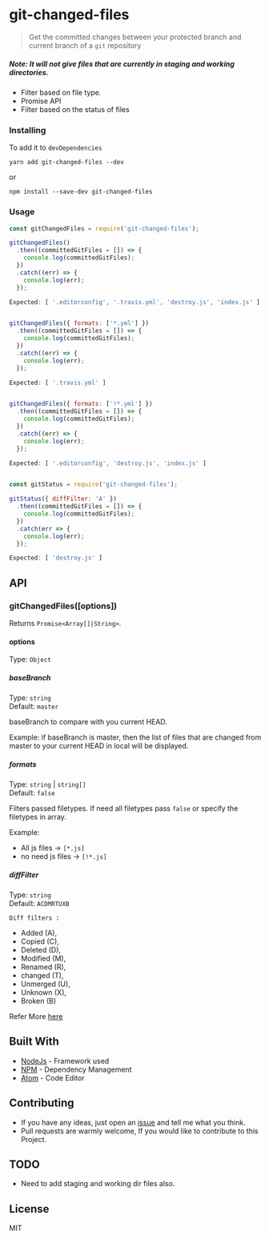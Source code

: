 # git-changed-files  

> Get the committed changes between your protected branch and current branch of a `git` repository

##### Note: It will not give files that are currently in staging and working directories.

- Filter based on file type.
- Promise API
- Filter based on the status of files


### Installing

To add it to ```devDependencies```

``` yarn add git-changed-files --dev ```

or

```npm install --save-dev git-changed-files```


### Usage

```js
const gitChangedFiles = require('git-changed-files');

gitChangedFiles()
  .then((committedGitFiles = []) => {
    console.log(committedGitFiles);
  })
  .catch((err) => {
    console.log(err);
  });

Expected: [ '.editorconfig', '.travis.yml', 'destroy.js', 'index.js' ]


gitChangedFiles({ formats: ['*.yml'] })
  .then((committedGitFiles = []) => {
    console.log(committedGitFiles);
  })
  .catch((err) => {
    console.log(err);
  });

Expected: [ '.travis.yml' ]


gitChangedFiles({ formats: ['!*.yml'] })
  .then((committedGitFiles = []) => {
    console.log(committedGitFiles);
  })
  .catch((err) => {
    console.log(err);
  });

Expected: [ '.editorconfig', 'destroy.js', 'index.js' ]


const gitStatus = require('git-changed-files');

gitStatus({ diffFilter: 'A' })
  .then((committedGitFiles = []) => {
    console.log(committedGitFiles);
  })
  .catch(err => {
    console.log(err);
  });

Expected: [ 'destroy.js' ]

```

## API

### gitChangedFiles([options])

Returns `Promise<Array[]|String>`.

#### options

Type: `Object`

##### baseBranch

Type: `string`<br />
Default: `master`

baseBranch to compare with you current HEAD.

Example: if baseBranch is master, then the list of files that are changed from master to your current HEAD in local will be displayed.

##### formats

Type: `string` | `string[]`<br />
Default: `false`

Filters passed filetypes. If need all filetypes pass `false` or specify the filetypes in array.

Example:
- All js files -> ```[*.js]```
- no need js files -> ```[!*.js]```

##### diffFilter

Type: `string`<br />
Default: `ACDMRTUXB`

 ```Diff filters :```
  - Added (A),
  - Copied (C),
  - Deleted (D),
  - Modified (M),
  - Renamed (R),
  - changed (T),
  - Unmerged (U),
  - Unknown (X),
  - Broken (B)

Refer More [here](https://git-scm.com/docs/git-diff#git-diff---diff-filterACDMRTUXB82308203)

## Built With

* [NodeJs](https://nodejs.org/en/) - Framework used
* [NPM](https://www.npmjs.com/) - Dependency Management
* [Atom](https://atom.io/) - Code Editor

## Contributing

* If you have any ideas, just open an [issue](https://github.com/kandhavivekraj/git-changed-files/issues) and tell me what you think.
* Pull requests are warmly welcome, If you would like to contribute to this Project.

## TODO

- Need to add staging and working dir files also.

## License

MIT
